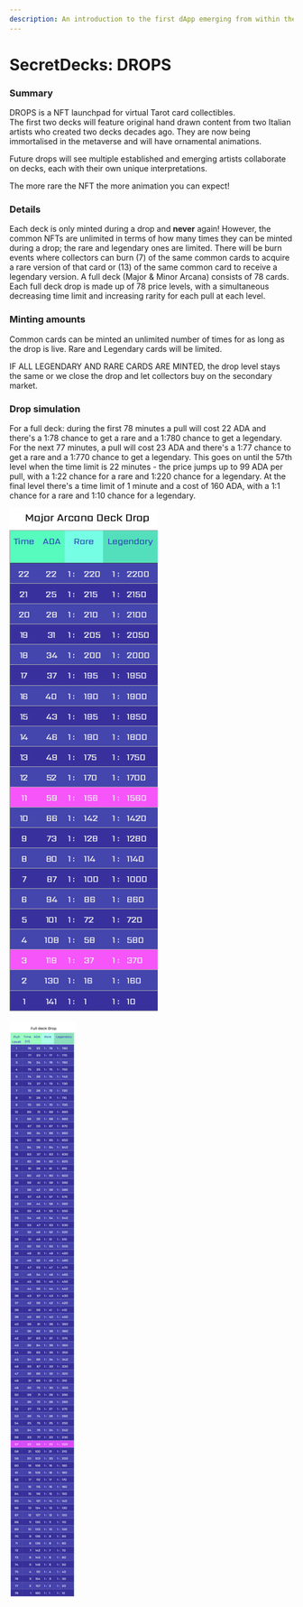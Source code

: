 ```yaml
---
description: An introduction to the first dApp emerging from within the Tarot Metaverse.
---
```


# SecretDecks: DROPS

### Summary

DROPS is a NFT launchpad for virtual Tarot card collectibles. \
The first two decks will feature original hand drawn content from two Italian artists who created two decks decades ago. They are now being immortalised in the metaverse and will have ornamental animations. 

Future drops will see multiple established and emerging artists collaborate on decks, each with their own unique interpretations.

The more rare the NFT the more animation you can expect!

### Details 


Each deck is only minted during a drop and **never** again! However, the common NFTs are unlimited in terms of how many times they can be minted during a drop; the rare and legendary ones are limited. There will be burn events where collectors can burn (7) of the same common cards to acquire a rare version of that card or (13) of the same common card to receive a legendary version. A full deck (Major & Minor Arcana) consists of 78 cards. Each full deck drop is made up of 78 price levels, with a simultaneous decreasing time limit and increasing rarity for each pull at each level. 

### Minting amounts

Common cards can be minted an unlimited number of times for as long as the drop is live. Rare and Legendary cards will be limited.

IF ALL LEGENDARY AND RARE CARDS ARE MINTED, the drop level stays the same or we close the drop and let collectors buy on the secondary market.

### Drop simulation

For a full deck: during the first 78 minutes a pull will cost 22 ADA and there's a 1:78 chance to get a rare and a 1:780 chance to get a legendary. For the next 77 minutes, a pull will cost 23 ADA and there's a 1:77 chance to get a rare and a 1:770 chance to get a legendary. This goes on until the 57th level when the time limit is 22 minutes - the price jumps up to 99 ADA per pull, with a 1:22 chance for a rare and 1:220 chance for a legendary. At the final level there's a time limit of 1 minute and a cost of 160 ADA, with a 1:1 chance for a rare and 1:10 chance for a legendary.

![Major Arcana only deck drop](<../.gitbook/assets/Screenshot 2021-09-18 at 15.32.02 (1).png>)

![Full deck drop](<../.gitbook/assets/drop-calctable (1).jpg>)

